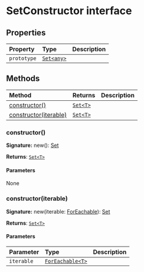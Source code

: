 # SetConstructor interface










## Properties

| Property	   | Type	| Description|
|:-------------|:-------|:-----------|
|`prototype`      | [`Set<any>`](../es6-collections/set.md) |  |




## Methods

| Method	   |  Returns	| Description|
|:-------------|:-------|:-----------|
|[constructor<T>()](#constructor<t>)      | [`Set<T>`](../es6-collections/set.md) |  |
|[constructor<T>(iterable)](#constructor<t>iterable)      | [`Set<T>`](../es6-collections/set.md) |  |




### constructor<T>()



**Signature:** new<T>(): [Set](../es6-collections/set.md)<T>

**Returns**: [`Set<T>`](../es6-collections/set.md)



#### Parameters
None


### constructor<T>(iterable)



**Signature:** new<T>(iterable: [ForEachable](../es6-collections/foreachable.md)<T>): [Set](../es6-collections/set.md)<T>

**Returns**: [`Set<T>`](../es6-collections/set.md)



#### Parameters


| Parameter	   | Type    | Description |
|:-------------|:---------------|:------------|
| `iterable`    | [`ForEachable<T>`](../es6-collections/foreachable.md) |  |

